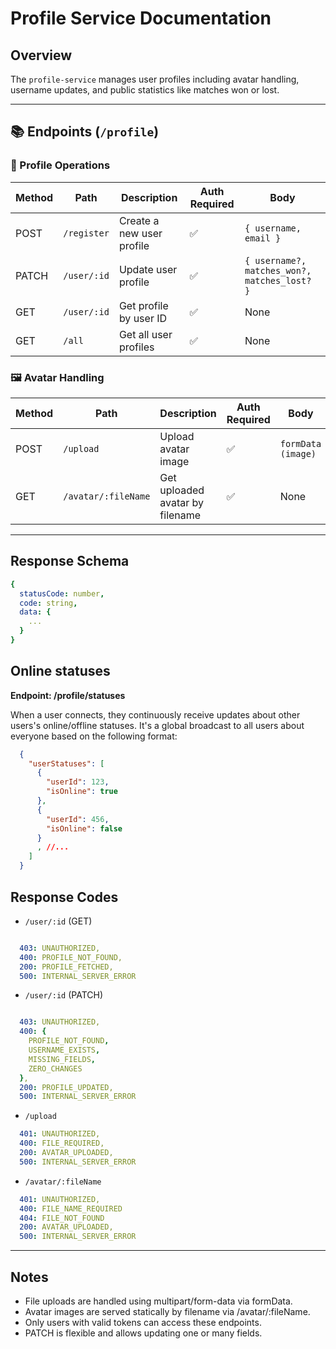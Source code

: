 # Profile Service Documentation

## Overview
The `profile-service` manages user profiles including avatar handling, username updates, and public statistics like matches won or lost.

---

## 📚 Endpoints (`/profile`)

### 📝 Profile Operations

| Method | Path           | Description                      | Auth Required | Body                                      |
|--------|----------------|----------------------------------|---------------|-------------------------------------------|
| POST   | `/register`    | Create a new user profile        | ✅            | `{ username, email }`                     |
| PATCH  | `/user/:id`    | Update user profile              | ✅            | `{ username?, matches_won?, matches_lost? }` |
| GET    | `/user/:id`    | Get profile by user ID           | ✅            | None                                      |
| GET    | `/all`         | Get all user profiles            | ✅            | None                                      |

### 🖼️ Avatar Handling

| Method | Path                   | Description                      | Auth Required | Body             |
|--------|------------------------|----------------------------------|---------------|------------------|
| POST   | `/upload`             | Upload avatar image              | ✅            | `formData (image)` |
| GET    | `/avatar/:fileName`  | Get uploaded avatar by filename  | ✅            | None             |

---

## Response Schema

```yaml
{
  statusCode: number,
  code: string,
  data: {
    ...
  }
}

```


## Online statuses

**Endpoint: /profile/statuses**

When a user connects, they continuously receive updates about other users's online/offline statuses. It's a global broadcast to all users about everyone based on the following format:

```json
  {
    "userStatuses": [
      {
        "userId": 123,
        "isOnline": true
      },
      {
        "userId": 456,
        "isOnline": false
      }
      , //...
    ]
  }
```


## Response Codes

- `/user/:id` (GET)
```yaml

  403: UNAUTHORIZED,
  400: PROFILE_NOT_FOUND,
  200: PROFILE_FETCHED,
  500: INTERNAL_SERVER_ERROR

```

- `/user/:id` (PATCH)
```yaml

  403: UNAUTHORIZED,
  400: {
    PROFILE_NOT_FOUND,
    USERNAME_EXISTS,
    MISSING_FIELDS,
    ZERO_CHANGES
  },
  200: PROFILE_UPDATED,
  500: INTERNAL_SERVER_ERROR

```

- `/upload` 
```yaml
  401: UNAUTHORIZED,
  400: FILE_REQUIRED,
  200: AVATAR_UPLOADED,
  500: INTERNAL_SERVER_ERROR

```

- `/avatar/:fileName` 
```yaml
  401: UNAUTHORIZED,
  400: FILE_NAME_REQUIRED
  404: FILE_NOT_FOUND
  200: AVATAR_UPLOADED,
  500: INTERNAL_SERVER_ERROR

```

---
## Notes

- File uploads are handled using multipart/form-data via formData.
- Avatar images are served statically by filename via /avatar/:fileName.
- Only users with valid tokens can access these endpoints.
- PATCH is flexible and allows updating one or many fields.
